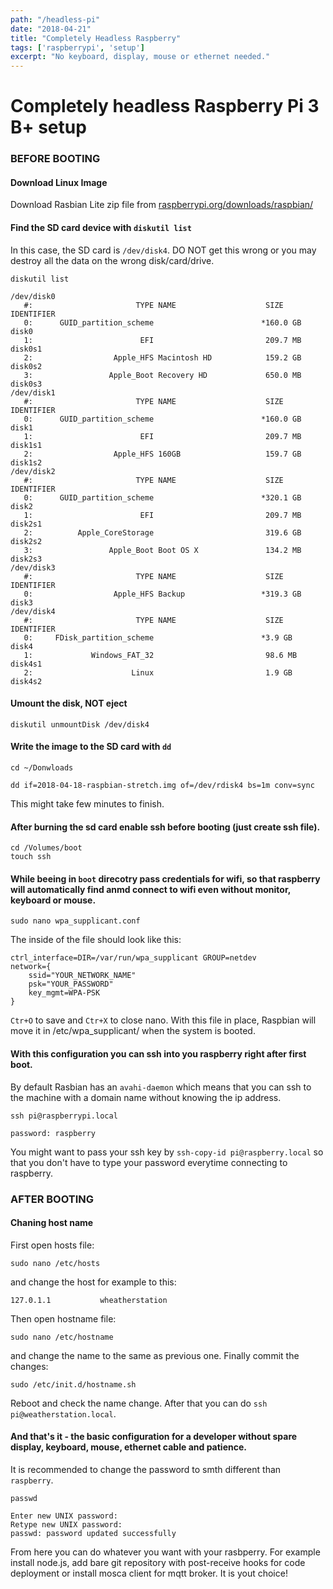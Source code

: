 ```yaml
---
path: "/headless-pi"
date: "2018-04-21"
title: "Completely Headless Raspberry"
tags: ['raspberrypi', 'setup']
excerpt: "No keyboard, display, mouse or ethernet needed."
---
```


# Completely headless Raspberry Pi 3 B+ setup

### BEFORE BOOTING

#### Download Linux Image

Download Rasbian Lite zip file from [raspberrypi.org/downloads/raspbian/](https://www.raspberrypi.org/downloads/raspbian/)

#### Find the SD card device with `diskutil list`

In this case, the SD card is `/dev/disk4`. DO NOT get this wrong or you may destroy all the data on the wrong disk/card/drive.

	diskutil list

	/dev/disk0
	   #:                       TYPE NAME                    SIZE       IDENTIFIER
	   0:      GUID_partition_scheme                        *160.0 GB   disk0
	   1:                        EFI                         209.7 MB   disk0s1
	   2:                  Apple_HFS Macintosh HD            159.2 GB   disk0s2
	   3:                 Apple_Boot Recovery HD             650.0 MB   disk0s3
	/dev/disk1
	   #:                       TYPE NAME                    SIZE       IDENTIFIER
	   0:      GUID_partition_scheme                        *160.0 GB   disk1
	   1:                        EFI                         209.7 MB   disk1s1
	   2:                  Apple_HFS 160GB                   159.7 GB   disk1s2
	/dev/disk2
	   #:                       TYPE NAME                    SIZE       IDENTIFIER
	   0:      GUID_partition_scheme                        *320.1 GB   disk2
	   1:                        EFI                         209.7 MB   disk2s1
	   2:          Apple_CoreStorage                         319.6 GB   disk2s2
	   3:                 Apple_Boot Boot OS X               134.2 MB   disk2s3
	/dev/disk3
	   #:                       TYPE NAME                    SIZE       IDENTIFIER
	   0:                  Apple_HFS Backup                 *319.3 GB   disk3
	/dev/disk4
	   #:                       TYPE NAME                    SIZE       IDENTIFIER
	   0:     FDisk_partition_scheme                        *3.9 GB     disk4
	   1:             Windows_FAT_32                         98.6 MB    disk4s1
	   2:                      Linux                         1.9 GB     disk4s2

#### Umount the disk, NOT eject

	diskutil unmountDisk /dev/disk4

#### Write the image to the SD card with `dd`

	cd ~/Donwloads

	dd if=2018-04-18-raspbian-stretch.img of=/dev/rdisk4 bs=1m conv=sync
This might take few minutes to finish.

#### After burning the sd card enable ssh before booting (just create ssh file).

	cd /Volumes/boot
	touch ssh

#### While beeing in `boot` direcotry pass credentials for wifi, so that raspberry will automatically find anmd connect to wifi even without monitor, keyboard or mouse. 

	sudo nano wpa_supplicant.conf
The inside of the file should look like this: 

	ctrl_interface=DIR=/var/run/wpa_supplicant GROUP=netdev
	network={
	    ssid="YOUR_NETWORK_NAME"
	    psk="YOUR_PASSWORD"
	    key_mgmt=WPA-PSK
	}
	
`Ctr+O` to save and `Ctr+X` to close nano. With this file in place, Raspbian will move it in /etc/wpa_supplicant/ when the system is booted.

#### With this configuration you can ssh into you raspberry right after first boot. 

By default Rasbian has an `avahi-daemon` which means that you can ssh to the machine with a domain name without knowing the ip address. 

	ssh pi@raspberrypi.local
	
	password: raspberry
	
You might want to pass your ssh key by `ssh-copy-id pi@raspberry.local` so that you don't have to type your password everytime connecting to raspberry. 

### AFTER BOOTING

#### Chaning host name

First open hosts file: 
	
	sudo nano /etc/hosts
	
and change the host for example to this: 

	127.0.1.1           wheatherstation
	
Then open hostname file: 
	
	sudo nano /etc/hostname
	
and change the name to the same as previous one. Finally commit the changes: 
	
	sudo /etc/init.d/hostname.sh

Reboot and check the name change. After that you can do `ssh pi@weatherstation.local`.

#### And that's it - the basic configuration for a developer without spare display, keyboard, mouse, ethernet cable and patience. 

It is recommended to change the password to smth different than `raspberry`.
	
	passwd
	
	Enter new UNIX password:
	Retype new UNIX password:
	passwd: password updated successfully

From here you can do whatever you want with your rasbperry. For example install node.js, add bare git repository with post-receive hooks for code deployment or install mosca client for mqtt broker. It is yout choice!
	